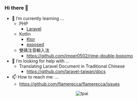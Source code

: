 ### Hi there 👋

- 🌱 I’m currently learning ...
  - PHP
    - [Laravel](https://laravel.com/)
  - Kotlin
    - [Ktor](https://ktor.io/)
    - [exposed](https://github.com/JetBrains/Exposed)
  - 雙碼注音輸入法
    - https://github.com/imper0502/rime-double-bopomo
- 🤔 I’m looking for help with ...
  - Translating Laravel Document in Traditional Chinese
    - https://github.com/laravel-taiwan/docs
- 📫 How to reach me: ...
  - https://github.com/flamerecca/flamerecca/issues

<p align="center"> <img src="https://github-readme-stats.vercel.app/api?username=flamerecca&theme=dark&show_icons=true" alt="tpai" /> </p>

<!--
**flamerecca/flamerecca** is a ✨ _special_ ✨ repository because its `README.md` (this file) appears on your GitHub profile.

Here are some ideas to get you started:

- 🔭 I’m currently working on ...
- 🌱 I’m currently learning ...
- 👯 I’m looking to collaborate on ...
- 🤔 I’m looking for help with ...
- 💬 Ask me about ...
- 📫 How to reach me: ...
- 😄 Pronouns: ...
- ⚡ Fun fact: ...
-->
